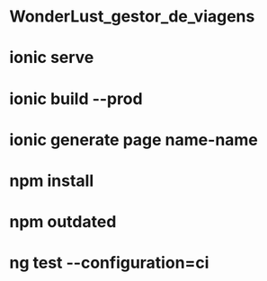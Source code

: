 # WonderLust_gestor_de_viagens
 
# ionic serve

# ionic build --prod

# ionic generate page name-name

# npm install

# npm outdated

# ng test --configuration=ci
